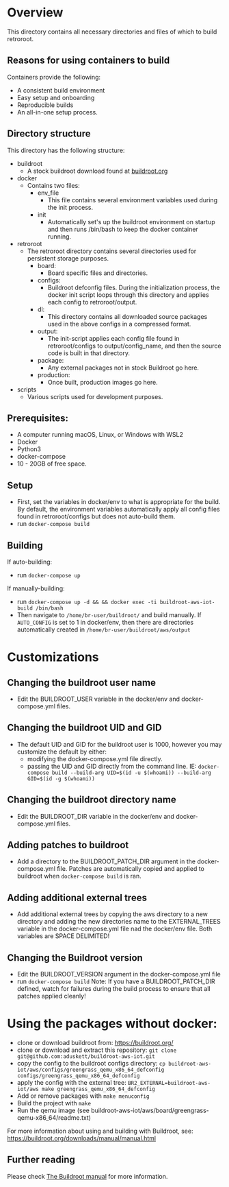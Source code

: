 # Overview
This directory contains all necessary directories and files of which to build retroroot.

## Reasons for using containers to build
Containers provide the following:
  - A consistent build environment
  - Easy setup and onboarding
  - Reproducible builds
  - An all-in-one setup process.

## Directory structure
This directory has the following structure:
  - buildroot
    - A stock buildroot download found at [buildroot.org](https://buildroot.org/) 
  - docker
    - Contains two files:
      - env_file
        - This file contains several environment variables used during the init process.
      - init
        - Automatically set's up the buildroot environment on startup and then runs /bin/bash to keep the docker container running.
  - retroroot
    - The retroroot directory contains several directories used for persistent storage purposes.
        - board:
          - Board specific files and directories.
        - configs:
          - Buildroot defconfig files. During the initialization process, the docker init script loops through this directory and applies each config to retroroot/output.
        - dl:
          - This directory contains all downloaded source packages used in the above configs in a compressed format.
        - output:
          - The init-script applies each config file found in retroroot/configs to output/config_name, and then the source code is built in that directory.
        - package:
          - Any external packages not in stock Buildroot go here.
        - production:
          - Once built, production images go here.
  - scripts
    - Various scripts used for development purposes.

## Prerequisites:
- A computer running macOS, Linux, or Windows with WSL2
- Docker
- Python3
- docker-compose
- 10 - 20GB of free space.

## Setup
  - First, set the variables in docker/env to what is appropriate for the build.
    By default, the environment variables automatically apply all config files found in retroroot/configs but does not auto-build them.
  - run `docker-compose build`

## Building
If auto-building:
  - run `docker-compose up`

If manually-building:
  - run `docker-compose up -d && && docker exec -ti buildroot-aws-iot-build /bin/bash`
  - Then navigate to `/home/br-user/buildroot/` and build manually. If `AUTO_CONFIG` is set to 1
    in docker/env, then there are directories automatically created in `/home/br-user/buildroot/aws/output`

# Customizations

## Changing the buildroot user name
  - Edit the BUILDROOT_USER variable in the docker/env and docker-compose.yml files.

## Changing the buildroot UID and GID
  - The default UID and GID for the buildroot user is 1000, however you may customize the default by either:
    - modifying the docker-compose.yml file directly.
    - passing the UID and GID directly from the command line. IE: `docker-compose build --build-arg UID=$(id -u $(whoami)) --build-arg GID=$(id -g $(whoami))`

## Changing the buildroot directory name
  - Edit the BUILDROOT_DIR variable in the docker/env and docker-compose.yml files.

## Adding patches to buildroot
  - Add a directory to the BUILDROOT_PATCH_DIR argument in the docker-compose.yml file.
    Patches are automatically copied and applied to buildroot when `docker-compose build` is ran.

## Adding additional external trees
  - Add additional external trees by copying the aws directory to a new directory and adding the new directories name to the
    EXTERNAL_TREES variable in the docker-compose.yml file nad the docker/env file.
    Both variables are SPACE DELIMITED!

## Changing the Buildroot version
  - Edit the BUILDROOT_VERSION argument in the docker-compose.yml file
  - run `docker-compose build`
  Note: If you have a BUILDROOT_PATCH_DIR defined, watch for failures during the build process to ensure that all patches applied cleanly!

# Using the packages without docker:

- clone or download buildroot from: https://buildroot.org/
- clone or download and extract this repository: `git clone git@github.com:aduskett/buildroot-aws-iot.git`
- copy the config to the buildroot configs directory: `cp buildroot-aws-iot/aws/configs/greengrass_qemu_x86_64_defconfig configs/greengrass_qemu_x86_64_defconfig`
- apply the config with the external tree: `BR2_EXTERNAL=buildroot-aws-iot/aws make greengrass_qemu_x86_64_defconfig`
- Add or remove packages with `make menuconfig`
- Build the project with `make`
- Run the qemu image (see buildroot-aws-iot/aws/board/greengrass-qemu-x86_64/readme.txt)

For more information about using and building with Buildroot, see: https://buildroot.org/downloads/manual/manual.html

## Further reading
Please check [The Buildroot manual](https://buildroot.org/downloads/manual/manual.html) for more information.
